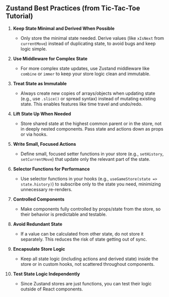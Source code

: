 ## Zustand Best Practices (from Tic-Tac-Toe Tutorial)

1. **Keep State Minimal and Derived When Possible**

   - Only store the minimal state needed. Derive values (like `xIsNext` from `currentMove`) instead of duplicating state, to avoid bugs and keep logic simple.

2. **Use Middleware for Complex State**

   - For more complex state updates, use Zustand middleware like `combine` or `immer` to keep your store logic clean and immutable.

3. **Treat State as Immutable**

   - Always create new copies of arrays/objects when updating state (e.g., use `.slice()` or spread syntax) instead of mutating existing state. This enables features like time travel and undo/redo.

4. **Lift State Up When Needed**

   - Store shared state at the highest common parent or in the store, not in deeply nested components. Pass state and actions down as props or via hooks.

5. **Write Small, Focused Actions**

   - Define small, focused setter functions in your store (e.g., `setHistory`, `setCurrentMove`) that update only the relevant part of the state.

6. **Selector Functions for Performance**

   - Use selector functions in your hooks (e.g., `useGameStore(state => state.history)`) to subscribe only to the state you need, minimizing unnecessary re-renders.

7. **Controlled Components**

   - Make components fully controlled by props/state from the store, so their behavior is predictable and testable.

8. **Avoid Redundant State**

   - If a value can be calculated from other state, do not store it separately. This reduces the risk of state getting out of sync.

9. **Encapsulate Store Logic**

   - Keep all state logic (including actions and derived state) inside the store or in custom hooks, not scattered throughout components.

10. **Test State Logic Independently**
    - Since Zustand stores are just functions, you can test their logic outside of React components.
